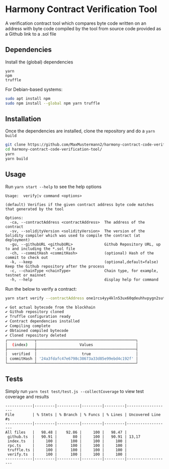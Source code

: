 # Harmony Contract Verification Tool

A verification contract tool which compares byte code written on an address with byte code compiled by the tool from source code provided as a Github link to a .sol file

## Dependencies

Install the (global) dependencies
```
yarn
npm
truffle
```
For Debian-based systems:
```bash
sudo apt install npm
sudo npm install --global npm yarn truffle
```

## Installation

Once the dependencies are installed, clone the repository and do a ``yarn build``
```bash
git clone https://github.com/MaxMustermann2/harmony-contract-code-verification-tool.git
cd harmony-contract-code-verification-tool/
yarn
yarn build
```

## Usage
Run ```yarn start --help``` to see the help options
```
Usage:  verify|v command <options>

(default) Verifies if the given contract address byte code matches that generated by the tool

Options:
  -ca, --contractAddress <contractAddress>  The address of the contract
  -sv, --solidityVersion <solidityVersion>  The version of the Solidity compiler which was used to compile the contract (at deployment)
  -gu, --githubURL <githubURL>              Github Repository URL, up to and including the *.sol file
  -ch, --commitHash <commitHash>            (optional) Hash of the commit to check out
  -k, --keep                                (optional,default=false) Keep the Github repository after the process
  -c, --chainType <chainType>               Chain type, for example, testnet or mainnet
  -h, --help                                display help for command
```

Run the below to verify a contract:
```bash
yarn start verify --contractAddress one1rcs4yy4kln53ux60qdeuhhvpygn2sutn500dhw --githubURL https://github.com/rachit2501/Lottery-System/blob/master/contracts/Lottery.sol --chainType testnet --solidityVersion 0.4.17

✔ Got actual bytecode from the blockhain
✔ Github repository cloned
✔ Truffle configuration ready
✔ Contract dependencies installed
✔ Compiling complete
✔ Obtained compiled bytecode
✔ Cloned repository deleted
┌────────────┬────────────────────────────────────────────┐
│  (index)   │                   Values                   │
├────────────┼────────────────────────────────────────────┤
│  verified  │                    true                    │
│ commitHash │ '24a3fdafc47e6798c38673a33d85e99ebd4c192f' │
└────────────┴────────────────────────────────────────────┘
```

## Tests
Simply run ```yarn test test/test.js --collectCoverage``` to view test coverage and results
```
------------|---------|----------|---------|---------|-------------------
File        | % Stmts | % Branch | % Funcs | % Lines | Uncovered Line #s
------------|---------|----------|---------|---------|-------------------
All files   |   98.48 |    92.86 |     100 |   98.47 |                   
 github.ts  |   90.91 |       80 |     100 |   90.91 | 13,17             
 index.ts   |     100 |      100 |     100 |     100 |                   
 rpc.ts     |     100 |      100 |     100 |     100 |                   
 truffle.ts |     100 |      100 |     100 |     100 |                   
 verify.ts  |     100 |      100 |     100 |     100 |                   
------------|---------|----------|---------|---------|-------------------
```
